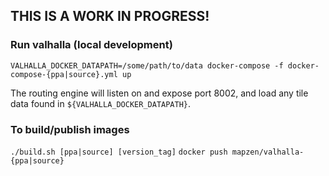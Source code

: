 ## THIS IS A WORK IN PROGRESS!

### Run valhalla (local development)
`VALHALLA_DOCKER_DATAPATH=/some/path/to/data docker-compose -f docker-compose-{ppa|source}.yml up`

The routing engine will listen on and expose port 8002, and load any tile data found in `${VALHALLA_DOCKER_DATAPATH}`.

### To build/publish images
`./build.sh [ppa|source] [version_tag]`
`docker push mapzen/valhalla-{ppa|source}`
